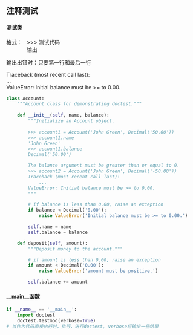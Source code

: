 ## 注释测试

#### 测试类
格式：
&nbsp; >>> 测试代码 <br>
&emsp; &emsp;  &emsp;       输出

输出出错时：只要第一行和最后一行 <br>
<article>
          Traceback (most recent call last): <br>
            ...  <br>
        ValueError: Initial balance must be >= to 0.00.  
</article>

```py
class Account:
    """Account class for demonstrating doctest."""
    
    def __init__(self, name, balance):
        """Initialize an Account object.
        
        >>> account1 = Account('John Green', Decimal('50.00'))
        >>> account1.name
        'John Green'
        >>> account1.balance
        Decimal('50.00')

        The balance argument must be greater than or equal to 0.
        >>> account2 = Account('John Green', Decimal('-50.00'))
        Traceback (most recent call last):
            ...
        ValueError: Initial balance must be >= to 0.00.
        """

        # if balance is less than 0.00, raise an exception
        if balance < Decimal('0.00'):
            raise ValueError('Initial balance must be >= to 0.00.')

        self.name = name
        self.balance = balance

    def deposit(self, amount):
        """Deposit money to the account."""

        # if amount is less than 0.00, raise an exception
        if amount < Decimal('0.00'):
            raise ValueError('amount must be positive.')

        self.balance += amount
```

#### __main__函数

```py
if __name__ == '__main__':
    import doctest
    doctest.testmod(verbose=True)
# 当作为代码直接执行时，执行，进行doctest, verbose将输出一些结果
```

















